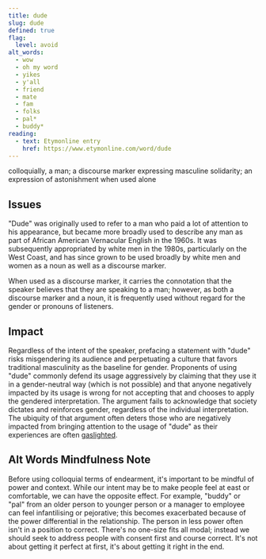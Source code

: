 ```yaml
---
title: dude
slug: dude
defined: true
flag:
  level: avoid
alt_words:
  - wow
  - oh my word
  - yikes
  - y'all
  - friend
  - mate
  - fam
  - folks
  - pal*
  - buddy*
reading:
  - text: Etymonline entry
    href: https://www.etymonline.com/word/dude
---
```


colloquially, a man; a discourse marker expressing masculine solidarity; an expression of astonishment when used alone

## Issues

"Dude" was originally used to refer to a man who paid a lot of attention to his appearance, but became more broadly used to describe any man as part of African American Vernacular English in the 1960s. It was subsequently appropriated by white men in the 1980s, particularly on the West Coast, and has since grown to be used broadly by white men and women as a noun as well as a discourse marker.

When used as a discourse marker, it carries the connotation that the speaker believes that they are speaking to a man; however, as both a discourse marker and a noun, it is frequently used without regard for the gender or pronouns of listeners.

## Impact

Regardless of the intent of the speaker, prefacing a statement with "dude" risks misgendering its audience and perpetuating a culture that favors traditional masculinity as the baseline for gender. Proponents of using "dude" commonly defend its usage aggressively by claiming that they use it in a gender-neutral way (which is not possible) and that anyone negatively impacted by its usage is wrong for not accepting that and chooses to apply the gendered interpretation. The argument fails to acknowledge that society dictates and reinforces gender, regardless of the individual interpretation. The ubiquity of that argument often deters those who are negatively impacted from bringing attention to the usage of "dude" as their experiences are often [gaslighted](/definitions/gaslighting).

## Alt Words Mindfulness Note

Before using colloquial terms of endearment, it's important to be mindful of power and context. While our intent may be to make people feel at east or comfortable, we can have the opposite effect. For example, "buddy" or "pal" from an older person to younger person or a manager to employee can feel infantilising or pejorative; this becomes exacerbated because of the power differential in the relationship. The person in less power often isn't in a position to correct. There's no one-size fits all modal; instead we should seek to address people with consent first and course correct. It's not about getting it perfect at first, it's about getting it right in the end.
